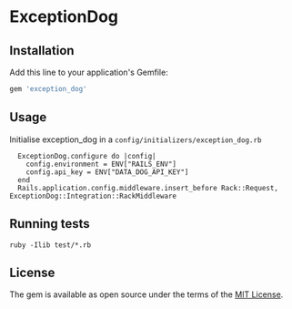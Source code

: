 # ExceptionDog


## Installation

Add this line to your application's Gemfile:

```ruby
gem 'exception_dog'
```

## Usage
Initialise exception_dog in a `config/initializers/exception_dog.rb`
```
  ExceptionDog.configure do |config|
    config.environment = ENV["RAILS_ENV"]
    config.api_key = ENV["DATA_DOG_API_KEY"]
  end
  Rails.application.config.middleware.insert_before Rack::Request, ExceptionDog::Integration::RackMiddleware
```

## Running tests

```
ruby -Ilib test/*.rb
```
## License

The gem is available as open source under the terms of the [MIT License](https://opensource.org/licenses/MIT).
